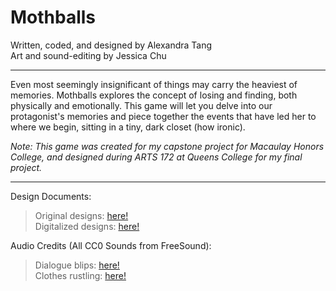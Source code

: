 # Mothballs

Written, coded, and designed by Alexandra Tang<br>
Art and sound-editing by Jessica Chu

-------------------------------

Even most seemingly insignificant of things may carry the heaviest of memories. Mothballs explores the concept of losing and finding, both physically and emotionally. This game will let you delve into our protagonist's memories and piece together the events that have led her to where we begin, sitting in a tiny, dark closet (how ironic).

<i>Note: This game was created for my capstone project for Macaulay Honors College, and designed during ARTS 172 at Queens College for my final project.</i>

-------------------------------

Design Documents:
 > Original designs: <a href="https://gamedesignfall2018.wordpress.com/2018/11/26/final-project-update-mothballs/">here!</a><br>
 > Digitalized designs: <a href="https://gamedesignfall2018.wordpress.com/2018/12/10/mothballs-final-project/">here!</a>

Audio Credits (All CC0 Sounds from FreeSound):
  > Dialogue blips: <a href="https://freesound.org/people/junggle/sounds/26777/">here!</a><br>
  > Clothes rustling: <a href="https://freesound.org/people/arithni/sounds/83634/">here!</a>
